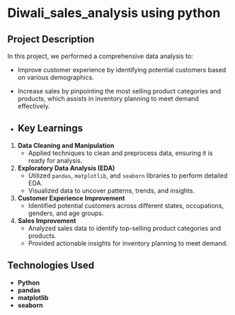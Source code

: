 # Diwali_sales_analysis using python
## Project Description
In this project, we performed a comprehensive data analysis to:
- Improve customer experience by identifying potential customers based on various demographics.
- Increase sales by pinpointing the most selling product categories and products, which assists in inventory planning to meet demand effectively.
  
- ## Key Learnings
1. **Data Cleaning and Manipulation**
   - Applied techniques to clean and preprocess data, ensuring it is ready for analysis.
2. **Exploratory Data Analysis (EDA)**
   - Utilized `pandas`, `matplotlib`, and `seaborn` libraries to perform detailed EDA.
   - Visualized data to uncover patterns, trends, and insights.
3. **Customer Experience Improvement**
   - Identified potential customers across different states, occupations, genders, and age groups.
4. **Sales Improvement**
   - Analyzed sales data to identify top-selling product categories and products.
   - Provided actionable insights for inventory planning to meet demand.

## Technologies Used
- **Python**
- **pandas**
- **matplotlib**
- **seaborn**


